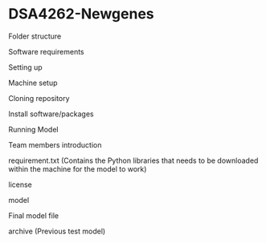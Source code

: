 # DSA4262-Newgenes

Folder structure

Software requirements

Setting up

Machine setup

Cloning repository

Install software/packages

Running Model

Team members introduction

requirement.txt (Contains the Python libraries that needs to be downloaded within the machine for the model to work)

license

model

Final model file

archive (Previous test model)

